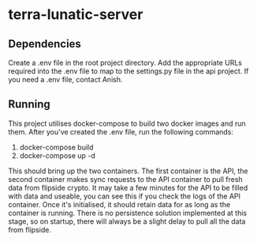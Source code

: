 # terra-lunatic-server

## Dependencies

Create a .env file in the root project directory. Add the appropriate URLs required into the .env file to map to the settings.py file in the api project. If you need a .env file, contact Anish.

## Running

This project utilises docker-compose to build two docker images and run them. After you've created the .env file, run the following commands:

1. docker-compose build
2. docker-compose up -d

This should bring up the two containers. The first container is the API, the second container makes sync requests to the API container to pull fresh data from flipside crypto. It may take a few minutes for the API to be filled with data and useable, you can see this if you check the logs of the API container. Once it's initialised, it should retain data for as long as the container is running. There is no persistence solution implemented at this stage, so on startup, there will always be a slight delay to pull all the data from flipside.